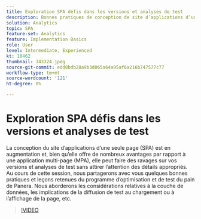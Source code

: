 ```yaml
---
title: Exploration SPA défis dans les versions et analyses de test
description: Bonnes pratiques de conception de site d’applications d’une seule page (SPA) et leçons retenues du programme de test et d’optimisation du pain de la Panera. Nous aborderons les considérations relatives à la couche de données, les implications de la diffusion de test au chargement de la page ou à l’affichage.
solution: Analytics
topic: SPA
feature-set: Analytics
feature: Implementation Basics
role: User
level: Intermediate, Experienced
kt: 10462
thumbnail: 343324.jpeg
source-git-commit: edd0bdb28a9b3d065a64a95af6a216b747577c77
workflow-type: tm+mt
source-wordcount: '121'
ht-degree: 0%

---
```


# Exploration SPA défis dans les versions et analyses de test

La conception du site d’applications d’une seule page (SPA) est en augmentation et, bien qu’elle offre de nombreux avantages par rapport à une application multi-page (MPA), elle peut faire des ravages sur vos versions et analyses de test sans attirer l’attention des détails appropriés. Au cours de cette session, nous partagerons avec vous quelques bonnes pratiques et leçons retenues du programme d’optimisation et de test du pain de Panera. Nous aborderons les considérations relatives à la couche de données, les implications de la diffusion de test au chargement ou à l’affichage de la page, etc.

>[!VIDEO](https://video.tv.adobe.com/v/343324/?quality=12&learn=on)
